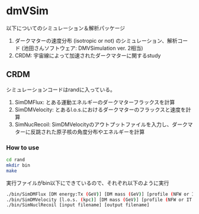 # dmVSim

以下についてのシミュレーション＆解析パッケージ
1. ダークマターの速度分布 (isotropic or not)  のシミュレーション、解析コード (池田さんソフトウェア: DMVSimulation ver. 2相当)
2. CRDM: 宇宙線によって加速されたダークマターに関するstudy

## CRDM

シミュレーションコードはrandに入っている。
1. SimDMFlux: とある運動エネルギーのダークマターフラックスを計算
2. SimDMVelocity: とあるl.o.s.におけるダークマターのフラックスと速度を計算
3. SimNucRecoil: SimDMVelocityのアウトプットファイルを入力し、ダークマターに反跳された原子核の角度分布やエネルギーを計算

### How to use

```bash
cd rand
mkdir bin
make
```

実行ファイルがbin以下にできているので、それぞれ以下のように実行
```bash
./bin/SimDMFlux [DM energy:Tx (GeV)] [DM mass (GeV)] [profile (NFW or IT or EIN)] [the number of events]
./bin/SimDMVelocity [l.o.s. (kpc)] [DM mass (GeV)] [profile (NFW or IT or EIN)] [The number of events] [output filename]
./bin/SimNuclRecoil [input filename] [output filename]
```

